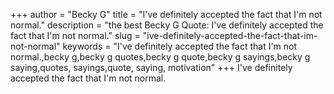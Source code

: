 +++
author = "Becky G"
title = "I've definitely accepted the fact that I'm not normal."
description = "the best Becky G Quote: I've definitely accepted the fact that I'm not normal."
slug = "ive-definitely-accepted-the-fact-that-im-not-normal"
keywords = "I've definitely accepted the fact that I'm not normal.,becky g,becky g quotes,becky g quote,becky g sayings,becky g saying,quotes, sayings,quote, saying, motivation"
+++
I've definitely accepted the fact that I'm not normal.

